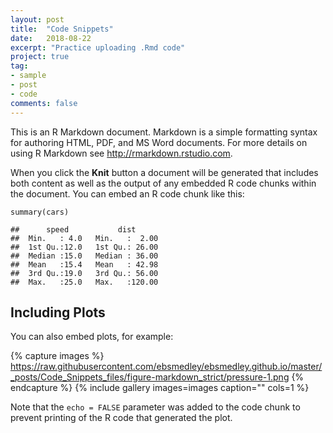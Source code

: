 ```yaml
---
layout: post
title:  "Code Snippets"
date:   2018-08-22
excerpt: "Practice uploading .Rmd code"
project: true
tag:
- sample
- post
- code
comments: false
---
```



This is an R Markdown document. Markdown is a simple formatting syntax
for authoring HTML, PDF, and MS Word documents. For more details on
using R Markdown see <http://rmarkdown.rstudio.com>.

When you click the **Knit** button a document will be generated that
includes both content as well as the output of any embedded R code
chunks within the document. You can embed an R code chunk like this:

    summary(cars)

    ##      speed           dist       
    ##  Min.   : 4.0   Min.   :  2.00  
    ##  1st Qu.:12.0   1st Qu.: 26.00  
    ##  Median :15.0   Median : 36.00  
    ##  Mean   :15.4   Mean   : 42.98  
    ##  3rd Qu.:19.0   3rd Qu.: 56.00  
    ##  Max.   :25.0   Max.   :120.00

Including Plots
---------------

You can also embed plots, for example:

{% capture images %}
    https://raw.githubusercontent.com/ebsmedley/ebsmedley.github.io/master/_posts/Code_Snippets_files/figure-markdown_strict/pressure-1.png
{% endcapture %}
{% include gallery images=images caption="" cols=1 %}


Note that the `echo = FALSE` parameter was added to the code chunk to
prevent printing of the R code that generated the plot.
